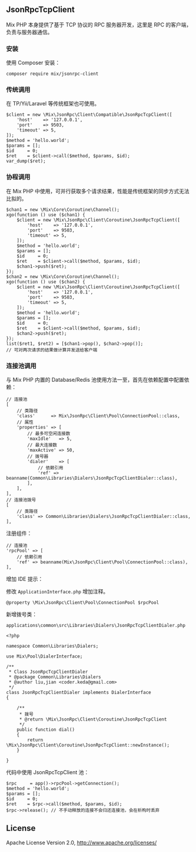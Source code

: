 ## JsonRpcTcpClient

Mix PHP 本身提供了基于 TCP 协议的 RPC 服务器开发，这里是 RPC 的客户端，负责与服务器通信。

### 安装

使用 Composer 安装：

```
composer require mix/jsonrpc-client
```

### 传统调用

在 TP/Yii/Laravel 等传统框架也可使用。

```
$client = new \Mix\JsonRpc\Client\Compatible\JsonRpcTcpClient([
    'host'    => '127.0.0.1',
    'port'    => 9503,
    'timeout' => 5,
]);
$method = 'hello.world';
$params = [];
$id     = 0;
$ret    = $client->call($method, $params, $id);
var_dump($ret);
```

### 协程调用

在 Mix PHP 中使用，可并行获取多个请求结果，性能是传统框架的同步方式无法比拟的。

```
$chan1 = new \Mix\Core\Coroutine\Channel();
xgo(function () use ($chan1) {
    $client = new \Mix\JsonRpc\Client\Coroutine\JsonRpcTcpClient([
        'host'    => '127.0.0.1',
        'port'    => 9503,
        'timeout' => 5,
    ]);
    $method = 'hello.world';
    $params = [];
    $id     = 0;
    $ret    = $client->call($method, $params, $id);
    $chan1->push($ret);
});
$chan2 = new \Mix\Core\Coroutine\Channel();
xgo(function () use ($chan2) {
    $client = new \Mix\JsonRpc\Client\Coroutine\JsonRpcTcpClient([
        'host'    => '127.0.0.1',
        'port'    => 9503,
        'timeout' => 5,
    ]);
    $method = 'hello.world';
    $params = [];
    $id     = 0;
    $ret    = $client->call($method, $params, $id);
    $chan2->push($ret);
});
list($ret1, $ret2) = [$chan1->pop(), $chan2->pop()];
// 可对两次请求的结果做计算并发送给客户端
```

### 连接池调用

与 Mix PHP 内置的 Database/Redis 池使用方法一至，首先在依赖配置中配置依赖：

```
// 连接池
[
    // 类路径
    'class'      => Mix\JsonRpc\Client\Pool\ConnectionPool::class,
    // 属性
    'properties' => [
        // 最多可空闲连接数
        'maxIdle'   => 5,
        // 最大连接数
        'maxActive' => 50,
        // 拨号器
        'dialer'    => [
            // 依赖引用
            'ref' => beanname(Common\Libraries\Dialers\JsonRpcTcpClientDialer::class),
        ],
    ],
],
// 连接池拨号
[
    // 类路径
    'class' => Common\Libraries\Dialers\JsonRpcTcpClientDialer::class,
],
```

注册组件：

```
// 连接池
'rpcPool' => [
    // 依赖引用
    'ref' => beanname(Mix\JsonRpc\Client\Pool\ConnectionPool::class),
],
```

增加 IDE 提示：

修改 `ApplicationInterface.php` 增加注释。

```
@property \Mix\JsonRpc\Client\Pool\ConnectionPool $rpcPool
```

新增拨号类：

```
applications\common\src\Libraries\Dialers\JsonRpcTcpClientDialer.php
```

```
<?php

namespace Common\Libraries\Dialers;

use Mix\Pool\DialerInterface;

/**
 * Class JsonRpcTcpClientDialer
 * @package Common\Libraries\Dialers
 * @author liu,jian <coder.keda@gmail.com>
 */
class JsonRpcTcpClientDialer implements DialerInterface
{

    /**
     * 拨号
     * @return \Mix\JsonRpc\Client\Coroutine\JsonRpcTcpClient
     */
    public function dial()
    {
        return \Mix\JsonRpc\Client\Coroutine\JsonRpcTcpClient::newInstance();
    }

}

```

代码中使用 JsonRpcTcpClient 池：

```
$rpc     = app()->rpcPool->getConnection();
$method = 'hello.world';
$params = [];
$id     = 0;
$ret    = $rpc->call($method, $params, $id);
$rpc->release(); // 不手动释放的连接不会归还连接池，会在析构时丢弃
```

## License

Apache License Version 2.0, http://www.apache.org/licenses/